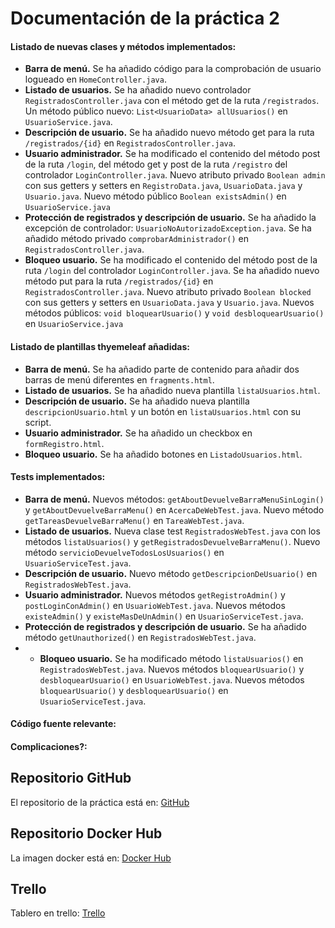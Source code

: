 # Documentación de la práctica 2

#### Listado de nuevas clases y métodos implementados:

- **Barra de menú.** Se ha añadido código para la comprobación de usuario logueado en ```HomeController.java```.
- **Listado de usuarios.** Se ha añadido nuevo controlador ```RegistradosController.java``` con el método get de la ruta ```/registrados```. Un método público nuevo: ```List<UsuarioData> allUsuarios()``` en ```UsuarioService.java```.
- **Descripción de usuario.** Se ha añadido nuevo método get para la ruta ```/registrados/{id}``` en ```RegistradosController.java```.
- **Usuario administrador.** Se ha modificado el contenido del método post de la ruta ```/login```, del método get y post de la ruta ```/registro``` del controlador ```LoginController.java```. Nuevo atributo privado ```Boolean admin``` con sus getters y setters en ```RegistroData.java```, ```UsuarioData.java``` y ```Usuario.java```. Nuevo método público ```Boolean existsAdmin()``` en ```UsuarioService.java```
- **Protección de registrados y descripción de usuario.** Se ha añadido la excepción de controlador: ```UsuarioNoAutorizadoException.java```. Se ha añadido método privado ```comprobarAdministrador()``` en ```RegistradosController.java```.
- **Bloqueo usuario.** Se ha modificado el contenido del método post de la ruta ```/login``` del controlador ```LoginController.java```. Se ha añadido nuevo método put para la ruta ```/registrados/{id}``` en ```RegistradosController.java```. Nuevo atributo privado ```Boolean blocked``` con sus getters y setters en ```UsuarioData.java``` y ```Usuario.java```. Nuevos métodos públicos: ```void bloquearUsuario()``` y ```void desbloquearUsuario()``` en ```UsuarioService.java```

#### Listado de plantillas thyemeleaf añadidas:
- **Barra de menú.** Se ha añadido parte de contenido para añadir dos barras de menú diferentes en ```fragments.html```.
- **Listado de usuarios.** Se ha añadido nueva plantilla ```listaUsuarios.html```.
- **Descripción de usuario.** Se ha añadido nueva plantilla ```descripcionUsuario.html``` y un botón en ```listaUsuarios.html``` con su script.
- **Usuario administrador.** Se ha añadido un checkbox en ```formRegistro.html```.
- **Bloqueo usuario.** Se ha añadido botones en ```ListadoUsuarios.html```.

#### Tests implementados:
- **Barra de menú.** Nuevos métodos: ```getAboutDevuelveBarraMenuSinLogin()``` y ```getAboutDevuelveBarraMenu()``` en ```AcercaDeWebTest.java```. Nuevo método ```getTareasDevuelveBarraMenu()``` en ```TareaWebTest.java```.
- **Listado de usuarios.** Nueva clase test ```RegistradosWebTest.java``` con los métodos ```listaUsuarios()``` y ```getRegistradosDevuelveBarraMenu()```. Nuevo método ```servicioDevuelveTodosLosUsuarios()``` en ```UsuarioServiceTest.java```.
- **Descripción de usuario.** Nuevo método ```getDescripcionDeUsuario()``` en ```RegistradosWebTest.java```.
- **Usuario administrador.** Nuevos métodos ```getRegistroAdmin()``` y ```postLoginConAdmin()``` en ```UsuarioWebTest.java```. Nuevos métodos ```existeAdmin()``` y ```existeMasDeUnAdmin()``` en ```UsuarioServiceTest.java```.
- **Protección de registrados y descripción de usuario.** Se ha añadido método ```getUnauthorized()``` en ```RegistradosWebTest.java```.
- - **Bloqueo usuario.** Se ha modificado método ```listaUsuarios()``` en ```RegistradosWebTest.java```. Nuevos métodos ```bloquearUsuario()``` y ```desbloquearUsuario()``` en ```UsuarioWebTest.java```. Nuevos métodos ```bloquearUsuario()``` y ```desbloquearUsuario()``` en ```UsuarioServiceTest.java```.

#### Código fuente relevante:

#### Complicaciones?:

## Repositorio GitHub

El repositorio de la práctica está en: [GitHub](https://github.com/mads-ua-23-24/mads-todolist-JoseIgnacio22)

## Repositorio Docker Hub

La imagen docker está en: [Docker Hub](https://hub.docker.com/r/joseignacio22/spring-boot-demoapp)

## Trello

Tablero en trello: [Trello](https://trello.com/b/lr6Fz8mP/todolist-mads)